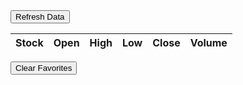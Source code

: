 <html>
<head>
    <title>Favorited Stocks</title>
    <script src="https://code.jquery.com/jquery-3.6.0.min.js"></script>
    <style>
        .sortable {
            cursor: pointer; 
        }
        .favorite {
            color: gold;
            cursor: pointer;
        }
    </style>
    <script>
        var favorites = [];$(document).ready(function() {
            loadFavoritesFromLocalStorage();
            renderTable();
        });
        function loadFavoritesFromLocalStorage() {
            var storedFavorites = localStorage.getItem("favorites");
            if (storedFavorites) {
                favorites = JSON.parse(storedFavorites);
            }
        }
        function renderTable() {
            var $tableBody = $("#favorites-table tbody");$tableBody.empty();
            for (var i = 0; i < favorites.length; i++) {
                var symbol = favorites[i];
                var stockData = JSON.parse(localStorage.getItem(symbol));
                var tableRow = "<tr>" +
                    "<td>" + symbol + "</td>" +
                    "<td>" + stockData.open + "</td>" +
                    "<td>" + stockData.high + "</td>" +
                    "<td>" + stockData.low + "</td>" +
                    "<td>" + stockData.close + "</td>" +
                    "<td>" + stockData.volume + "</td>" +
                    "</tr>";$tableBody.append(tableRow);
            }
        }
        function clearLocalStorage() {
            localStorage.clear();
            favorites = [];
            renderTable();
        }
    </script>
</head>
<body>
    <button onclick="renderTable()">Refresh Data</button>
    <table id="favorites-table">
        <thead>
            <tr>
                <th class="sortable">Stock</th>
                <th class="sortable">Open</th>
                <th class="sortable">High</th>
                <th class="sortable">Low</th>
                <th class="sortable">Close</th>
                <th class="sortable">Volume</th> 
            </tr>
        </thead>
        <tbody>
            <!-- The table body will be populated with favorite stock data -->
        </tbody>
    </table>
    <button onclick="clearLocalStorage()">Clear Favorites</button> 
</body>
</html>